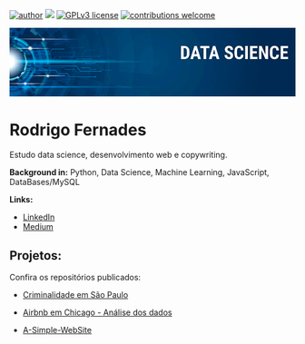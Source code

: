 [![author](https://img.shields.io/badge/author-carlosfab-red.svg)](https://www.linkedin.com/in/carlosfab) [![](https://img.shields.io/badge/python-3.7+-blue.svg)](https://www.python.org/downloads/release/python-365/) [![GPLv3 license](https://img.shields.io/badge/License-GPLv3-blue.svg)](http://perso.crans.org/besson/LICENSE.html) [![contributions welcome](https://img.shields.io/badge/contributions-welcome-brightgreen.svg?style=flat)](https://github.com/carlosfab/data_science/issues)

<p align="center">
  <img src="https://raw.githubusercontent.com/ka1chou/sigmoidal_data_science/master/Screen%20Shot%202020-06-23%20at%2011.23.58.png" >
</p>

# Rodrigo Fernades
<sub> </sub>

Estudo data science, desenvolvimento web e copywriting.

**Background in:** Python, Data Science, Machine Learning, JavaScript, DataBases/MySQL

**Links:**
* [LinkedIn](https://www.linkedin.com/in/rodrigo-fernandes-72b9aa100/)
* [Medium](https://medium.com/@rferna14)


## Projetos:
Confira os repositórios publicados:

 * [Criminalidade em São Paulo](bit.ly/2YSCmvdbit.ly/2YSCmvd)
 
 * [Airbnb em Chicago - Análise dos dados](bit.ly/3dUKdN0)
 
 * [A-Simple-WebSite](https://github.com/rfernand3s/A-Simple-Website)
 
 
 


